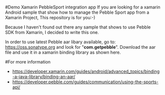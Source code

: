 #Demo Xamarin PebbleSport integration app
If you are looking for a xamarin Android sample that show how to manage the Pebble Sport app from a Xamarin Project, This repository is for you:-)

Because I haven't found out there any sample that shows to use Pebble SDK from Xamarin, I decided to write this one.

In order to use latest Pebble aar libary available, go to: https://oss.sonatype.org and look for "**com.getpebble**". Download the aar file and use it in a xamarin binding library as shown here. 

#For more information
* https://developer.xamarin.com/guides/android/advanced_topics/binding-a-java-library/binding-an-aar/ 
* https://developer.pebble.com/guides/communication/using-the-sports-api/ 
